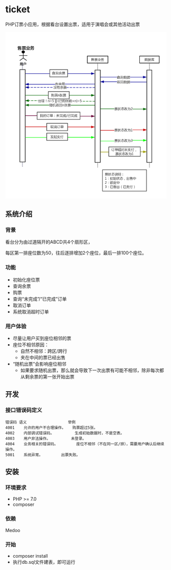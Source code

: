# ticket
PHP订票小应用，根据看台设置出票，适用于演唱会或其他活动出票

![架构](./architecture.png)

## 系统介绍
### 背景
看台分为由过道隔开的ABCD共4个扇形区，

每区第一排座位数为50，往后逐排增加2个座位，最后一排100个座位。
### 功能
- 初始化座位票
- 查询余票
- 购票
- 查询“未完成”/“已完成”订单
- 取消订单
- 系统取消超时订单
### 用户体验
- 尽量让用户买到座位相邻的票
- 座位不相邻原因：
    - 自然不相邻：跨区/跨行
    - 夹在中间的票已经出售
- “随机出票”会影响座位相邻
    - 如果要求随机出票，那么就会导致下一次出票有可能不相邻，除非每次都从剩余票的第一张开始出票

## 开发
### 接口错误码定义
    错误码	语义                  举例
    4001	允许的用户不合理操作。   购票超过5张。
    4002	内部调试错误码。	     生成初始数据时，不是空表。
    4003	用户非法操作。         未登录。
    4004	业务相关的错误码。	     座位不相邻（不在同一区/排），需要用户确认后继续操作。
    5001	系统异常。	     出票失败。
    
## 安装
### 环境要求
- PHP >= 7.0
- composer
### 依赖
Medoo
### 开始
- composer install
- 执行db.sql文件建表，即可运行
